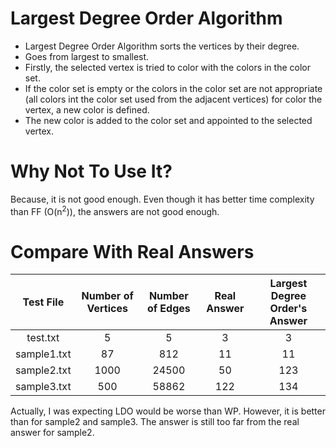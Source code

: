 # Largest Degree Order Algorithm

* Largest Degree Order Algorithm sorts the vertices by their degree.
* Goes from largest to smallest.
* Firstly, the selected vertex is tried to color with the colors in the color set. 
* If the color set is empty or the colors in the color set are not appropriate (all colors int the color set used from the adjacent vertices) for color the vertex, a new color is defined. 
* The new color is added to the color set and appointed to the selected vertex.

# Why Not To Use It?

Because, it is not good enough. Even though it has better time complexity than FF (O(n<sup>2</sup>)), the answers are not good enough.


# Compare With Real Answers

|  Test File  | Number of Vertices | Number of Edges | Real Answer | Largest Degree Order's Answer |
|:-----------:|:------------------:|:---------------:|:-----------:|:-----------------------------:|
|  test.txt   |         5          |        5        |      3      |               3               |
| sample1.txt |         87         |       812       |     11      |              11               |
| sample2.txt |        1000        |      24500      |     50      |              123              |
| sample3.txt |        500         |      58862      |     122     |              134              |


Actually, I was expecting LDO would be worse than WP. However, it is better than for sample2 and sample3. The answer is still too far from the real answer for sample2.
